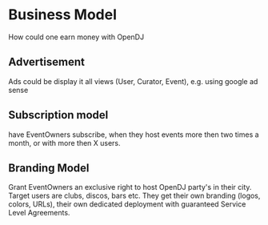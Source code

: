 # Business Model
How could one earn money with OpenDJ

## Advertisement
Ads could be display it all views (User, Curator, Event), e.g. using google ad sense

## Subscription model
have EventOwners subscribe, when they host events more then two times a month, or with more then X users.

## Branding Model
Grant EventOwners an exclusive right to host OpenDJ party's in their city. Target users are clubs, discos, bars etc. 
They get their own branding (logos, colors, URLs), their own dedicated deployment with guaranteed Service Level Agreements.